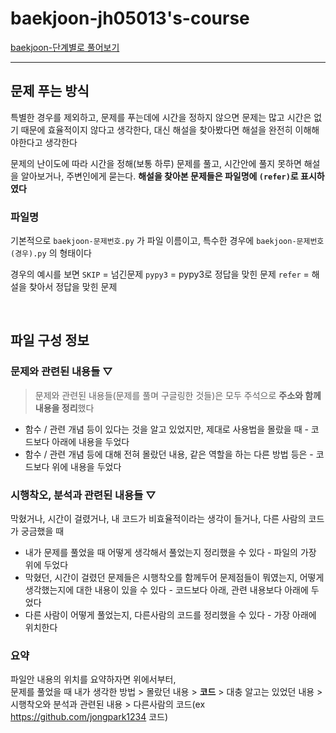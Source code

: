 # baekjoon-jh05013's-course
[baekjoon-단계별로 풀어보기](https://www.acmicpc.net/step)

---

## 문제 푸는 방식
특별한 경우를 제외하고, 문제를 푸는데에 시간을 정하지 않으면 문제는 많고 시간은 없기 때문에 효율적이지 않다고 생각한다, 대신 해설을 찾아봤다면 해설을 완전히 이해해야한다고 생각한다

문제의 난이도에 따라 시간을 정해(보통 하루) 문제를 풀고, 시간안에 풀지 못하면 해설을 알아보거나, 주변인에게 묻는다.
**해설을 찾아본 문제들은 파일명에 `(refer)`로 표시하였다**

### 파일명
기본적으로 `baekjoon-문제번호.py` 가 파일 이름이고, 특수한 경우에 `baekjoon-문제번호(경우).py` 의 형태이다

경우의 예시를 보면
`SKIP` = 넘긴문제
`pypy3` = pypy3로 정답을 맞힌 문제
`refer` = 해설을 찾아서 정답을 맞힌 문제

<br>

## 파일 구성 정보

### 문제와 관련된 내용들 ▽
>문제와 관련된 내용들(문제를 풀며 구글링한 것들)은 모두 주석으로 **주소와 함께 내용을 정리**했다

* 함수 / 관련 개념 등이 있다는 것을 알고 있었지만, 제대로 사용법을 몰랐을 때 - 코드보다 아래에 내용을 두었다
* 함수 / 관련 개념 등에 대해 전혀 몰랐던 내용, 같은 역할을 하는 다른 방법 등은 - 코드보다 위에 내용을 두었다

### 시행착오, 분석과 관련된 내용들 ▽
막혔거나, 시간이 걸렸거나, 내 코드가 비효율적이라는 생각이 들거나, 다른 사람의 코드가 궁금했을 때

* 내가 문제를 풀었을 때 어떻게 생각해서 풀었는지 정리했을 수 있다 - 파일의 가장 위에 두었다
* 막혔던, 시간이 걸렸던 문제들은 시행착오를 함께두어 문제점들이 뭐였는지, 어떻게 생각했는지에 대한 내용이 있을 수 있다 - 코드보다 아래, 관련 내용보다 아래에 두었다
* 다른 사람이 어떻게 풀었는지, 다른사람의 코드를 정리했을 수 있다 - 가장 아래에 위치한다

### 요약
파일안 내용의 위치를 요약하자면 위에서부터,  
문제를 풀었을 때 내가 생각한 방법 > 
몰랐던 내용 > 
**코드** > 
대충 알고는 있었던 내용 > 
시행착오와 분석과 관련된 내용 > 
다른사람의 코드(ex https://github.com/jongpark1234 코드)



